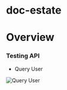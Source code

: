 # doc-estate
# Overview

### Testing API

* Query User

![Query User](https://github.com/namphuong2217/doc-estate/blob/main/Documentation/RegisterUser1.png)
